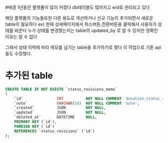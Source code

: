 #배경
1년동안 플랫폼이 많이 커졌다
db테이블도 많아지고 erd로 관리되고 있다

해당 플랫폼의 기능들또한 다른 용도로 개선하거나 신규 기능이 추가되면서
새로운 table이 필요하다
ex)
현재 상세페이지에서
취소버튼,전환버튼을 클릭해서 사용자가 상태를 바꾼다
누가 상태를 변경했는지는 table의 updated_by 로 알 수 있지만
정확인 이유는 알 수 없다

그래서 상태 이력에 따라 메모를 남기는 table을 추가하기로 했다
이 작업으로 기존 api들도 수정했다.

# 추가된 table

```sql
CREATE TABLE IF NOT EXISTS `status_revisions_memo`
(
    `id`               INT          NOT NULL COMMENT 'donation_status_revisions_id' ,
    `note`             VARCHAR(50)  NOT NULL COMMENT 'note',
    `created`          JSON         NOT NULL,
    `updated`          JSON         NOT NULL,
    `deleted_at`       DATETIME     NULL,
    PRIMARY KEY (`id`),
    FOREIGN KEY (`id`)
    REFERENCES `status_revisions` (`id`)
);
```

